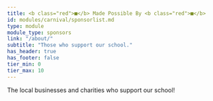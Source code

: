 ```yaml
---
title: <b class="red">■</b> Made Possible By <b class="red">■</b>
id: modules/carnival/sponsorlist.md
type: module
module_type: sponsors
link: "/about/"
subtitle: "Those who support our school."
has_header: true
has_footer: false
tier_min: 0
tier_max: 10
---
```

The local businesses and charities who support our school!